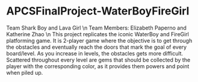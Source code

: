 # APCSFinalProject-WaterBoyFireGirl
Team Shark Boy and Lava Girl \n
Team Members: Elizabeth Paperno and Katherine Zhao \n
This project replicates the iconic WaterBoy and FireGirl platforming game. It is 2-player game where the objective is to get through the obstacles and eventually reach the doors that mark the goal of every board/level. As you increase in levels, the obstacles gets more difficult. Scattered throughout every level are gems that should be collected by the player with the corresponding color, as it provides them powers and point when piled up. 
